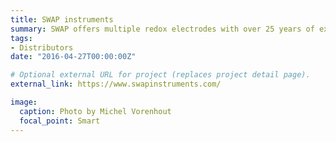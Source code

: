 ```yaml
---
title: SWAP instruments
summary: SWAP offers multiple redox electrodes with over 25 years of experience  `https://www.swapinstruments.com/about-us/`.
tags:
- Distributors
date: "2016-04-27T00:00:00Z"

# Optional external URL for project (replaces project detail page).
external_link: https://www.swapinstruments.com/

image:
  caption: Photo by Michel Vorenhout
  focal_point: Smart
---
```

